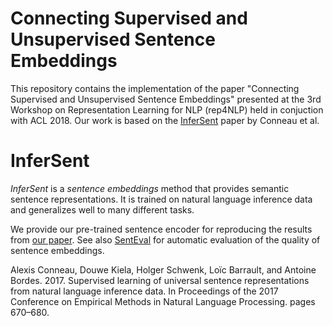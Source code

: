 # Connecting Supervised and Unsupervised Sentence Embeddings

This repository contains the implementation of the paper "Connecting Supervised and Unsupervised Sentence Embeddings" presented at the 3rd Workshop on Representation Learning for NLP (rep4NLP) held in conjuction with ACL 2018. Our work is based on the [InferSent](https://arxiv.org/abs/1705.02364) paper by Conneau et al. 

# InferSent

*InferSent* is a *sentence embeddings* method that provides semantic sentence representations. It is trained on natural language inference data and generalizes well to many different tasks.

We provide our pre-trained sentence encoder for reproducing the results from [our paper](https://arxiv.org/abs/1705.02364). See also [SentEval](https://github.com/facebookresearch/SentEval) for automatic evaluation of the quality of sentence embeddings.


Alexis Conneau, Douwe Kiela, Holger Schwenk, Loı̈c Barrault, and Antoine Bordes. 2017. Supervised learning of universal sentence representations from natural language inference data. In Proceedings of the 2017 Conference on Empirical Methods in Natural Language Processing. pages 670–680.
